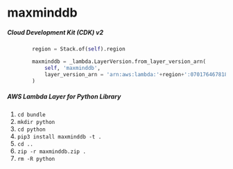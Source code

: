 # maxminddb

##### Cloud Development Kit (CDK) v2

```python
        region = Stack.of(self).region

        maxminddb = _lambda.LayerVersion.from_layer_version_arn(
            self, 'maxminddb',
            layer_version_arn = 'arn:aws:lambda:'+region+':070176467818:layer:maxminddb:1'
        )
```

##### AWS Lambda Layer for Python Library

 1. ```cd bundle```
 2. ```mkdir python```
 3. ```cd python```
 4. ```pip3 install maxminddb -t .```
 5. ```cd ..```
 6. ```zip -r maxminddb.zip .```
 7. ```rm -R python```
 
